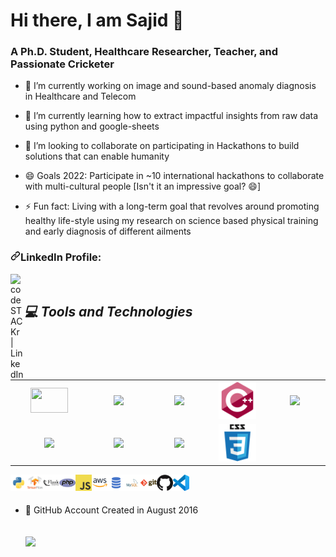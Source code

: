 # Hi there, I am Sajid 👋

### A Ph.D. Student, Healthcare Researcher, Teacher, and Passionate Cricketer
- 🔭 I’m currently working on image and sound-based anomaly diagnosis in Healthcare and Telecom
- 🌱 I’m currently learning how to extract impactful insights from raw data using python and google-sheets
- 👯 I’m looking to collaborate on participating in Hackathons to build solutions that can enable humanity
- 😄 Goals 2022: Participate in ~10 international hackathons to collaborate with multi-cultural people  [Isn't it an impressive goal? 😄]

- ⚡ Fun fact: Living with a long-term goal that revolves around promoting healthy life-style using my research on science based physical training and early diagnosis of different ailments 

<h3 dir="auto"><a id="user-content-connect-with-me" class="anchor" aria-hidden="true" href="#connect-with-me"><svg class="octicon octicon-link" viewBox="0 0 16 16" version="1.1" width="16" height="16" aria-hidden="true"><path fill-rule="evenodd" d="M7.775 3.275a.75.75 0 001.06 1.06l1.25-1.25a2 2 0 112.83 2.83l-2.5 2.5a2 2 0 01-2.83 0 .75.75 0 00-1.06 1.06 3.5 3.5 0 004.95 0l2.5-2.5a3.5 3.5 0 00-4.95-4.95l-1.25 1.25zm-4.69 9.64a2 2 0 010-2.83l2.5-2.5a2 2 0 012.83 0 .75.75 0 001.06-1.06 3.5 3.5 0 00-4.95 0l-2.5 2.5a3.5 3.5 0 004.95 4.95l1.25-1.25a.75.75 0 00-1.06-1.06l-1.25 1.25a2 2 0 01-2.83 0z"></path></svg></a>LinkedIn Profile:</h3>
<p dir="auto"><a href="https://www.linkedin.com/in/muhammad-sajid-riaz-b1994816" rel="nofollow"><img align="left" alt="codeSTACKr | LinkedIn" width="22px" src="https://camo.githubusercontent.com/d659d2bac00c01b42bffbae84bdc121e828b8fecd5b4949ffa2575f5d9e4a371/68747470733a2f2f63646e2e6a7364656c6976722e6e65742f6e706d2f73696d706c652d69636f6e734076332f69636f6e732f6c696e6b6564696e2e737667" data-canonical-src="https://cdn.jsdelivr.net/npm/simple-icons@v3/icons/linkedin.svg" style="max-width: 100%;"></a>
<br>

<h2 dir="auto"><i><g-emoji class="g-emoji" alias="computer" fallback-src="https://github.githubassets.com/images/icons/emoji/unicode/1f4bb.png">💻</g-emoji> Tools and Technologies</i></h2>

<table width="100">
<tbody><tr>
    <td align="center" width="190">
        <a target="_blank" rel="noopener noreferrer" href="https://camo.githubusercontent.com/a36bec52eb8c614228aed15db917d517618655a13bed224ce4b6f78cd00b8fbc/68747470733a2f2f7777772e6a696e672e666d2f636c6970696d672f66756c6c2f35332d3533373637305f707974686f6e2d706e672d66696c652d707974686f6e2d6c6f676f2d706e672e706e67"><img src="https://camo.githubusercontent.com/a36bec52eb8c614228aed15db917d517618655a13bed224ce4b6f78cd00b8fbc/68747470733a2f2f7777772e6a696e672e666d2f636c6970696d672f66756c6c2f35332d3533373637305f707974686f6e2d706e672d66696c652d707974686f6e2d6c6f676f2d706e672e706e67" width="60" height="40" data-canonical-src="https://www.jing.fm/clipimg/full/53-537670_python-png-file-python-logo-png.png" style="max-width: 100%;"></a>
    </td>
    <td align="center" width="190">
        <a target="_blank" rel="noopener noreferrer" href="https://camo.githubusercontent.com/bdc2eb28d13134d93f2dd2b047a7e3c4a7e4eec6e07f874837637eb5fac6c04f/68747470733a2f2f627574746572636d732e636f6d2f7374617469632f696d616765732f746563685f62616e6e6572732f466c61736b2e706e67"><img src="https://camo.githubusercontent.com/bdc2eb28d13134d93f2dd2b047a7e3c4a7e4eec6e07f874837637eb5fac6c04f/68747470733a2f2f627574746572636d732e636f6d2f7374617469632f696d616765732f746563685f62616e6e6572732f466c61736b2e706e67" data-canonical-src="https://buttercms.com/static/images/tech_banners/Flask.png" style="max-width: 100%;"></a>
    </td>
    <td align="center" width="190">
        <a target="_blank" rel="noopener noreferrer" href="https://github.com/abranhe/programming-languages-logos/blob/master/src/javascript/javascript.svg"><img src="https://github.com/abranhe/programming-languages-logos/raw/master/src/javascript/javascript.svg" width="60" style="max-width: 100%;"></a>
    </td>
    <td align="center" width="190">
        <a target="_blank" rel="noopener noreferrer" href="https://github.com/devicons/devicon/blob/master/icons/cplusplus/cplusplus-original.svg"><img src="https://github.com/devicons/devicon/raw/master/icons/cplusplus/cplusplus-original.svg" width="60" style="max-width: 100%;"></a>
    </td>
     <td align="center" width="190">
        <a target="_blank" rel="noopener noreferrer" href="https://camo.githubusercontent.com/14904577a74ff9b1809b11553afba6bef933d4957ad91625006b316ff34f59cc/68747470733a2f2f6769742d73636d2e636f6d2f696d616765732f6c6f676f732f31636f6c6f722d6461726b62674032782e706e67"><img src="https://camo.githubusercontent.com/14904577a74ff9b1809b11553afba6bef933d4957ad91625006b316ff34f59cc/68747470733a2f2f6769742d73636d2e636f6d2f696d616765732f6c6f676f732f31636f6c6f722d6461726b62674032782e706e67" width="100" data-canonical-src="https://git-scm.com/images/logos/1color-darkbg@2x.png" style="max-width: 100%;"></a>
    </td>
</tr>
<tr>
   <td align="center">
        <a target="_blank" rel="noopener noreferrer" href="https://camo.githubusercontent.com/f6f986e8481e344792ddd3d38c03fdbeb3873785677fe2de24ec1fb52ff13cda/68747470733a2f2f646f776e6c6f61642e6c6f676f2e77696e652f6c6f676f2f4d7953514c2f4d7953514c2d4c6f676f2e77696e652e706e67"><img src="https://camo.githubusercontent.com/f6f986e8481e344792ddd3d38c03fdbeb3873785677fe2de24ec1fb52ff13cda/68747470733a2f2f646f776e6c6f61642e6c6f676f2e77696e652f6c6f676f2f4d7953514c2f4d7953514c2d4c6f676f2e77696e652e706e67" data-canonical-src="https://download.logo.wine/logo/MySQL/MySQL-Logo.wine.png" style="max-width: 100%;"></a>
    </td>
    <td align="center">
        <a target="_blank" rel="noopener noreferrer" href="https://camo.githubusercontent.com/ee8796ce543b111e17e34a70b79843579548835dce5f0ba5bf8f8b2181c59ceb/68747470733a2f2f75706c6f61642e77696b696d656469612e6f72672f77696b6970656469612f636f6d6d6f6e732f652f65352f54656e736f72466c6f775f4c6f676f5f776974685f746578742e706e67"><img src="https://camo.githubusercontent.com/ee8796ce543b111e17e34a70b79843579548835dce5f0ba5bf8f8b2181c59ceb/68747470733a2f2f75706c6f61642e77696b696d656469612e6f72672f77696b6970656469612f636f6d6d6f6e732f652f65352f54656e736f72466c6f775f4c6f676f5f776974685f746578742e706e67" data-canonical-src="https://upload.wikimedia.org/wikipedia/commons/e/e5/TensorFlow_Logo_with_text.png" style="max-width: 100%;"></a>
    </td>
    <td align="center">
        <a target="_blank" rel="noopener noreferrer" href="https://github.com/bestofjs/bestofjs-webui/blob/master/public/logos/vscode.svg"><img src="https://github.com/bestofjs/bestofjs-webui/raw/master/public/logos/vscode.svg" width="60" style="max-width: 100%;"></a>
    </td>
    <td align="center">
        <a href="https://raw.githubusercontent.com/devicons/devicon/0d6c64dbbf311879f7d563bfc3ccf559f9ed111c/icons/css3/css3-original-wordmark.svg" rel="nofollow"><img src="https://raw.githubusercontent.com/devicons/devicon/0d6c64dbbf311879f7d563bfc3ccf559f9ed111c/icons/css3/css3-original-wordmark.svg" width="60" style="max-width: 100%;"></a>
    </td>
    
</tr>
</tbody></table>
  
  <p dir="auto"><a href="javascript:void(0)" rel="nofollow"><img align="left" alt="Python" width="26px" src="https://raw.githubusercontent.com/github/explore/80688e429a7d4ef2fca1e82350fe8e3517d3494d/topics/python/python.png" style="max-width: 100%;"></a>
<a href="javascript:void(0)" rel="nofollow"><img align="left" alt="Tensorflow" width="26px" src="https://raw.githubusercontent.com/github/explore/80688e429a7d4ef2fca1e82350fe8e3517d3494d/topics/tensorflow/tensorflow.png" style="max-width: 100%;"></a>
  <a href="javascript:void(0)" rel="nofollow"><img align="left" alt="Flask" width="26px" src="https://raw.githubusercontent.com/github/explore/80688e429a7d4ef2fca1e82350fe8e3517d3494d/topics/flask/flask.png" style="max-width: 100%;"></a>
<a href="javascript:void(0)" rel="nofollow"><img align="left" alt="PHP" width="26px" src="https://raw.githubusercontent.com/github/explore/80688e429a7d4ef2fca1e82350fe8e3517d3494d/topics/php/php.png" style="max-width: 100%;"></a>
<a href="javascript:void(0)" rel="nofollow"><img align="left" alt="Javascript" width="26px" src="https://raw.githubusercontent.com/github/explore/80688e429a7d4ef2fca1e82350fe8e3517d3494d/topics/javascript/javascript.png" style="max-width: 100%;"></a>
<a href="javascript:void(0)" rel="nofollow"><img align="left" alt="AWS" width="26px" src="https://raw.githubusercontent.com/github/explore/80688e429a7d4ef2fca1e82350fe8e3517d3494d/topics/aws/aws.png" style="max-width: 100%;"></a>
<a href="javascript:void(0)" rel="nofollow"><img align="left" alt="SQL" width="26px" src="https://raw.githubusercontent.com/github/explore/80688e429a7d4ef2fca1e82350fe8e3517d3494d/topics/sql/sql.png" style="max-width: 100%;"></a>
<a href="javascript:void(0)" rel="nofollow"><img align="left" alt="MySQL" width="26px" src="https://raw.githubusercontent.com/github/explore/80688e429a7d4ef2fca1e82350fe8e3517d3494d/topics/mysql/mysql.png" style="max-width: 100%;"></a>
<a href="javascript:void(0)" rel="nofollow"><img align="left" alt="Git" width="26px" src="https://raw.githubusercontent.com/github/explore/80688e429a7d4ef2fca1e82350fe8e3517d3494d/topics/git/git.png" style="max-width: 100%;"></a>
<a href="javascript:void(0)" rel="nofollow"><img align="left" alt="GitHub" width="26px" src="https://raw.githubusercontent.com/github/explore/78df643247d429f6cc873026c0622819ad797942/topics/github/github.png" style="max-width: 100%;"></a>
<a href="javascript:void(0)" rel="nofollow"><img align="left" alt="Visual Studio Code" width="26px" src="https://raw.githubusercontent.com/github/explore/80688e429a7d4ef2fca1e82350fe8e3517d3494d/topics/visual-studio-code/visual-studio-code.png" style="max-width: 100%;"></a></p>

<br>
<br>

- 🌱 GitHub Account Created in August 2016    
<br><br>
![](https://komarev.com/ghpvc/?username=riazsajidgit&label=Profile+Views)
